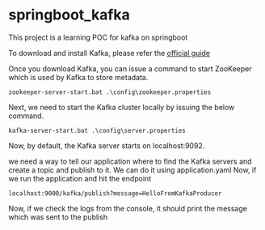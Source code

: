 # springboot_kafka
This project is a learning POC for kafka on springboot

To download and install Kafka, please refer the [official guide](https://kafka.apache.org/quickstart)

Once you download Kafka, you can issue a command to start ZooKeeper which is used by Kafka to store metadata.
```
zookeeper-server-start.bat .\config\zookeeper.properties
```

Next, we need to start the Kafka cluster locally by issuing the below command.
```
kafka-server-start.bat .\config\server.properties 
```

Now, by default, the Kafka server starts on localhost:9092.

we need a way to tell our application where to find the Kafka servers and create a topic and publish to it. We can do it using application.yaml
Now, if we run the application and hit the endpoint
```
localhost:9000/kafka/publish?message=HelloFromKafkaProducer
```
Now, if we check the logs from the console, it should print the message which was sent to the publish
